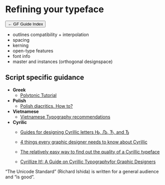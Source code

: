 # Refining your typeface

<a href="./index"><button class="button button-i">&larr; GF Guide Index</button></a>

<div class="page-body">

-   outlines compatibility + interpolation
-   spacing
-   kerning
-   open-type features
-   font info
-   master and instances (orthogonal designspace)

## Script specific guidance

-   **Greek**
    -   [Polytonic Tutorial](https://github.com/irenevl/Polytonic-tutorial)
-   **Polish**
    -   [Polish diacritics. How to?](https://www.twardoch.com/download/polishhowto/)
-   **Vietnamese**
    -   [Vietnamese Typography recommendations](https://vietnamesetypography.com/type-recommendations/)
-   **Cyrilic**
    -   [Guides for designing Cyrillic letters Њ, Љ, Ћ, and Ђ](https://typedrawers.com/discussion/3502/guides-for-designing-cyrillic-letters-Њ-Љ-Ћ-and-Ђ)

    

    -   [4 things every graphic designer needs to know about Cyrillic](https://www.fontsmith.com/blog/2017/05/24/4-things-every-graphic-designer-needs-to-know-about-cyrillic)

    

    -   [The relatively easy way to find out the quality of a Cyrillic typeface](https://leksandra.livejournal.com/115861.html)

    

    -   [Cyrillize It!: A Guide on Cyrillic Typographyfor Graphic Designers](https://books.google.com.co/books/about/Cyrillize_It.html?id=M0KBzgEACAAJ&redir_esc=y)

“The Unicode Standard” (Richard Ishida) is written for a general audience and “is good”.
